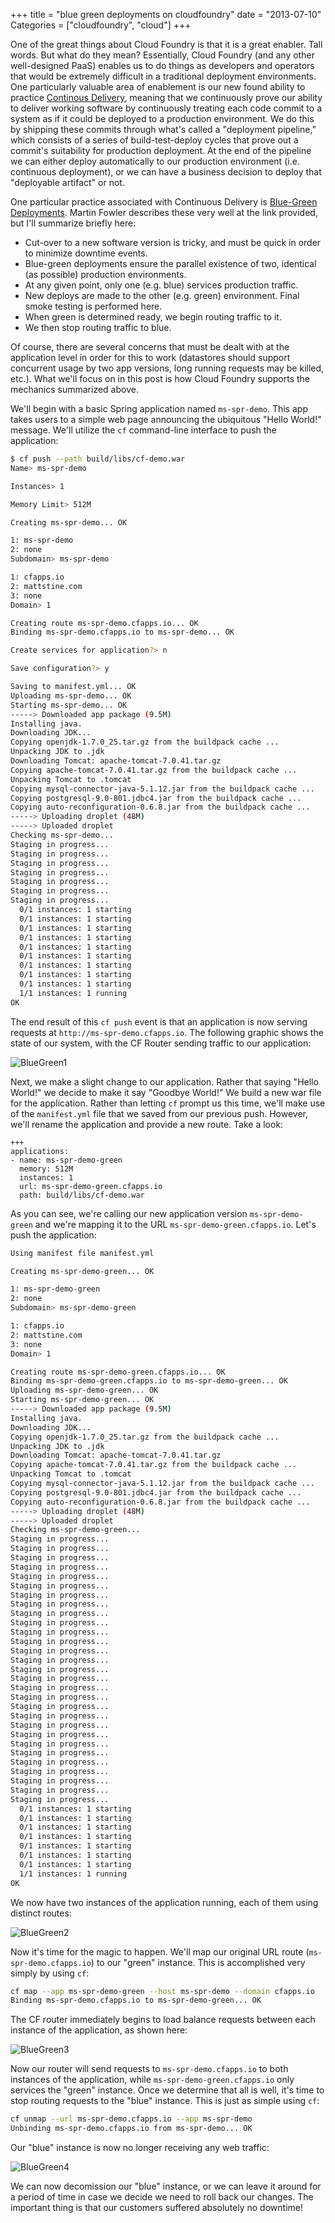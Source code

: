 +++
title = "blue green deployments on cloudfoundry"
date = "2013-07-10"
Categories = ["cloudfoundry", "cloud"]
+++

One of the great things about Cloud Foundry is that it is a great enabler. Tall words. But what do they mean? Essentially, Cloud Foundry (and any other well-designed PaaS) enables us to do things as developers and operators that would be extremely difficult in a traditional deployment environments. One particularly valuable area of enablement is our new found ability to practice [Continous Delivery](http://continuousdelivery.com/), meaning that we continuously prove our ability to deliver working software by continuously treating each code commit to a system as if it could be deployed to a production environment. We do this by shipping these commits through what's called a "deployment pipeline," which consists of a series of build-test-deploy cycles that prove out a commit's suitability for production deployment. At the end of the pipeline we can either deploy automatically to our production environment (i.e. continuous deployment), or we can have a business decision to deploy that "deployable artifact" or not.

One particular practice associated with Continuous Delivery is [Blue-Green Deployments](http://martinfowler.com/bliki/BlueGreenDeployment.html). Martin Fowler describes these very well at the link provided, but I'll summarize briefly here:

* Cut-over to a new software version is tricky, and must be quick in order to minimize downtime events.
* Blue-green deployments ensure the parallel existence of two, identical (as possible) production environments.
* At any given point, only one (e.g. blue) services production traffic.
* New deploys are made to the other (e.g. green) environment. Final smoke testing is performed here.
* When green is determined ready, we begin routing traffic to it.
* We then stop routing traffic to blue.

Of course, there are several concerns that must be dealt with at the application level in order for this to work (datastores should support concurrent usage by two app versions, long running requests may be killed, etc.). What we'll focus on in this post is how Cloud Foundry supports the mechanics summarized above.

We'll begin with a basic Spring application named `ms-spr-demo`. This app takes users to a simple web page announcing the ubiquitous "Hello World!" message. We'll utilize the `cf` command-line interface to push the application:

``` bash
$ cf push --path build/libs/cf-demo.war
Name> ms-spr-demo

Instances> 1

Memory Limit> 512M

Creating ms-spr-demo... OK

1: ms-spr-demo
2: none
Subdomain> ms-spr-demo

1: cfapps.io
2: mattstine.com
3: none
Domain> 1

Creating route ms-spr-demo.cfapps.io... OK
Binding ms-spr-demo.cfapps.io to ms-spr-demo... OK

Create services for application?> n

Save configuration?> y

Saving to manifest.yml... OK
Uploading ms-spr-demo... OK
Starting ms-spr-demo... OK
-----> Downloaded app package (9.5M)
Installing java.
Downloading JDK...
Copying openjdk-1.7.0_25.tar.gz from the buildpack cache ...
Unpacking JDK to .jdk
Downloading Tomcat: apache-tomcat-7.0.41.tar.gz
Copying apache-tomcat-7.0.41.tar.gz from the buildpack cache ...
Unpacking Tomcat to .tomcat
Copying mysql-connector-java-5.1.12.jar from the buildpack cache ...
Copying postgresql-9.0-801.jdbc4.jar from the buildpack cache ...
Copying auto-reconfiguration-0.6.8.jar from the buildpack cache ...
-----> Uploading droplet (48M)
-----> Uploaded droplet
Checking ms-spr-demo...
Staging in progress...
Staging in progress...
Staging in progress...
Staging in progress...
Staging in progress...
Staging in progress...
Staging in progress...
  0/1 instances: 1 starting
  0/1 instances: 1 starting
  0/1 instances: 1 starting
  0/1 instances: 1 starting
  0/1 instances: 1 starting
  0/1 instances: 1 starting
  0/1 instances: 1 starting
  0/1 instances: 1 starting
  0/1 instances: 1 starting
  1/1 instances: 1 running
OK
```

The end result of this `cf push` event is that an application is now serving requests at `http://ms-spr-demo.cfapps.io`. The following graphic shows the state of our system, with the CF Router sending traffic to our application:

![BlueGreen1](/images/blue-green/BlueGreen1.png)

Next, we make a slight change to our application. Rather that saying "Hello World!" we decide to make it say "Goodbye World!" We build a new war file for the application. Rather than letting `cf` prompt us this time, we'll make use of the `manifest.yml` file that we saved from our previous push. However, we'll rename the application and provide a new route. Take a look:

```
+++
applications:
- name: ms-spr-demo-green
  memory: 512M
  instances: 1
  url: ms-spr-demo-green.cfapps.io
  path: build/libs/cf-demo.war
```

As you can see, we're calling our new application version `ms-spr-demo-green` and we're mapping it to the URL `ms-spr-demo-green.cfapps.io`. Let's push the application:

``` bash
Using manifest file manifest.yml

Creating ms-spr-demo-green... OK

1: ms-spr-demo-green
2: none
Subdomain> ms-spr-demo-green

1: cfapps.io
2: mattstine.com
3: none
Domain> 1

Creating route ms-spr-demo-green.cfapps.io... OK
Binding ms-spr-demo-green.cfapps.io to ms-spr-demo-green... OK
Uploading ms-spr-demo-green... OK
Starting ms-spr-demo-green... OK
-----> Downloaded app package (9.5M)
Installing java.
Downloading JDK...
Copying openjdk-1.7.0_25.tar.gz from the buildpack cache ...
Unpacking JDK to .jdk
Downloading Tomcat: apache-tomcat-7.0.41.tar.gz
Copying apache-tomcat-7.0.41.tar.gz from the buildpack cache ...
Unpacking Tomcat to .tomcat
Copying mysql-connector-java-5.1.12.jar from the buildpack cache ...
Copying postgresql-9.0-801.jdbc4.jar from the buildpack cache ...
Copying auto-reconfiguration-0.6.8.jar from the buildpack cache ...
-----> Uploading droplet (48M)
-----> Uploaded droplet
Checking ms-spr-demo-green...
Staging in progress...
Staging in progress...
Staging in progress...
Staging in progress...
Staging in progress...
Staging in progress...
Staging in progress...
Staging in progress...
Staging in progress...
Staging in progress...
Staging in progress...
Staging in progress...
Staging in progress...
Staging in progress...
Staging in progress...
Staging in progress...
Staging in progress...
Staging in progress...
Staging in progress...
Staging in progress...
Staging in progress...
Staging in progress...
Staging in progress...
Staging in progress...
Staging in progress...
Staging in progress...
Staging in progress...
Staging in progress...
Staging in progress...
  0/1 instances: 1 starting
  0/1 instances: 1 starting
  0/1 instances: 1 starting
  0/1 instances: 1 starting
  0/1 instances: 1 starting
  0/1 instances: 1 starting
  0/1 instances: 1 starting
  1/1 instances: 1 running
OK
```

We now have two instances of the application running, each of them using distinct routes:

![BlueGreen2](/images/blue-green/BlueGreen2.png)

Now it's time for the magic to happen. We'll map our original URL route (`ms-spr-demo.cfapps.io`) to our "green" instance. This is accomplished very simply by using `cf`:

``` bash
cf map --app ms-spr-demo-green --host ms-spr-demo --domain cfapps.io
Binding ms-spr-demo.cfapps.io to ms-spr-demo-green... OK
```

The CF router immediately begins to load balance requests between each instance of the application, as shown here:

![BlueGreen3](/images/blue-green/BlueGreen3.png)

Now our router will send requests to `ms-spr-demo.cfapps.io` to both instances of the application, while `ms-spr-demo-green.cfapps.io` only services the "green" instance. Once we determine that all is well, it's time to stop routing requests to the "blue" instance. This is just as simple using `cf`:

``` bash
cf unmap --url ms-spr-demo.cfapps.io --app ms-spr-demo
Unbinding ms-spr-demo.cfapps.io from ms-spr-demo... OK
```

Our "blue" instance is now no longer receiving any web traffic:

![BlueGreen4](/images/blue-green/BlueGreen4.png)

We can now decomission our "blue" instance, or we can leave it around for a period of time in case we decide we need to roll back our changes. The important thing is that our customers suffered absolutely no downtime!
